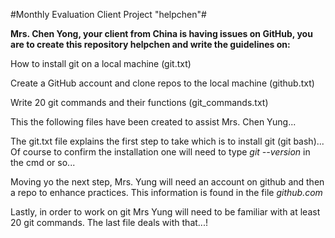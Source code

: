 #Monthly Evaluation Client Project "helpchen"#

**Mrs. Chen Yong, your client from China is having issues on GitHub, you are to create this repository helpchen and write the guidelines on:**

How to install git on a local machine (git.txt)

Create a GitHub account and clone repos to the local machine (github.txt)

Write 20 git commands and their functions (git_commands.txt)

This the following files have been created to assist Mrs. Chen Yung...

The git.txt file explains the first step to take which is to install git (git bash)... Of course to confirm the installation one will need to type *git --version* in the cmd or so...

Moving yo the next step, Mrs. Yung will need an account on github and then a repo to enhance practices. This information is found in the file *github.com*

Lastly, in order to work on git Mrs Yung will need to be familiar with at least 20 git commands. The last file deals with that...!
